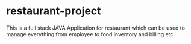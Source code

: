 # restaurant-project
This is a full stack JAVA Application for restaurant which can be used to manage everything from employee to food inventory and billing etc.
